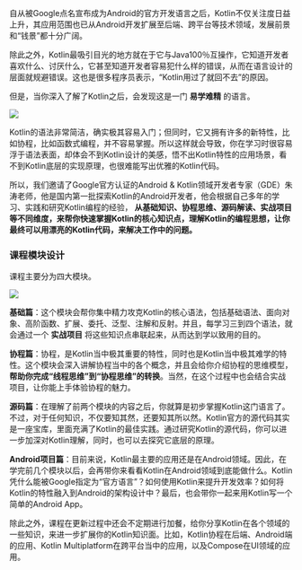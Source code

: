 自从被Google点名宣布成为Android的官方开发语言之后，Kotlin不仅关注度日益上升，其应用范围也已从Android开发扩展至后端、跨平台等技术领域，发展前景和“钱景”都十分广阔。

除此之外，Kotlin最吸引目光的地方就在于它与Java100％互操作，它知道开发者喜欢什么、讨厌什么，它甚至知道开发者容易犯什么样的错误，从而在语言设计的层面就规避错误。这也是很多程序员表示，“Kotlin用过了就回不去”的原因。

但是，当你深入了解了Kotlin之后，会发现这是一门 **易学难精** 的语言。

![](https://static001.geekbang.org/resource/image/6f/fb/6f52e63de6b43bb30c0e98b8f4b895fb.jpg)

Kotlin的语法非常简洁，确实极其容易入门；但同时，它又拥有许多的新特性，比如协程，比如函数式编程，并不容易掌握。所以这样就会导致，你在学习时很容易浮于语法表面，却体会不到Kotlin设计的美感，悟不出Kotlin特性的应用场景，看不到Kotlin底层的实现原理，也很难能写出优雅的Kotlin代码。

所以，我们邀请了Google官方认证的Android & Kotlin领域开发者专家（GDE）朱涛老师，他是国内第一批探索Kotlin的Android开发者，他会根据自己多年的学习、实践和研究Kotlin编程的经验， **从基础知识、协程思维、源码解读、实战项目等不同维度，来帮你快速掌握Kotlin的核心知识点，理解Kotlin的编程思想，让你最终可以用漂亮的Kotlin代码，来解决工作中的问题。**

### 课程模块设计

课程主要分为四大模块。

![](https://static001.geekbang.org/resource/image/89/7c/896848a9819702b6bd26bb50878d627c.jpg)

**基础篇**：这个模块会帮你集中精力攻克Kotlin的核心语法，包括基础语法、面向对象、高阶函数、扩展、委托、泛型、注解和反射。并且，每学习三到四个语法，就会通过一个 **实战项目** 将这些知识点串联起来，从而达到学以致用的目的。

**协程篇**：协程，是Kotlin当中极其重要的特性，同时也是Kotlin当中极其难学的特性。这个模块会深入讲解协程当中的各个概念，并且会给你介绍协程的思维模型， **帮助你完成“线程思维”到“协程思维”的转换**。当然，在这个过程中也会结合实战项目，让你能上手体验协程的魅力。

**源码篇**：在理解了前两个模块的内容之后，你就算是初步掌握Kotlin这门语言了。不过，对于任何知识，不仅要知其然，还要知其所以然。Kotlin官方的源代码其实是一座宝库，里面充满了Kotlin的最佳实践。通过研究Kotlin的源代码，你可以进一步加深对Kotlin理解，同时，也可以去探究它底层的原理。

**Android项目篇**：目前来说，Kotlin最主要的应用还是在Android领域。因此，在学完前几个模块以后，会再带你来看看Kotlin在Android领域到底能做什么。Kotlin凭什么能被Google指定为“官方语言”？如何使用Kotlin来提升开发效率？如何将Kotlin的特性融入到Android的架构设计中？最后，也会带你一起来用Kotlin写一个简单的Android App。

除此之外，课程在更新过程中还会不定期进行加餐，给你分享Kotlin在各个领域的一些知识，来进一步扩展你的Kotlin知识面。比如，Kotlin协程在后端、Android端的应用、Kotlin Multiplatform在跨平台当中的应用，以及Compose在UI领域的应用。